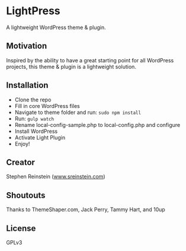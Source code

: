 # LightPress
A lightweight WordPress theme &amp; plugin.

## Motivation
Inspired by the ability to have a great starting point for all WordPress projects, this theme & plugin is a lightweight solution.

## Installation

* Clone the repo
* Fill in core WordPress files
* Navigate to theme folder and run: `sudo npm install`
* Run: `gulp watch`
* Rename local-config-sample.php to local-config.php and configure
* Install WordPress
* Activate Light Plugin
* Enjoy!

## Creator
Stephen Reinstein (www.sreinstein.com)

## Shoutouts
Thanks to ThemeShaper.com, Jack Perry, Tammy Hart, and 10up

## License
GPLv3
